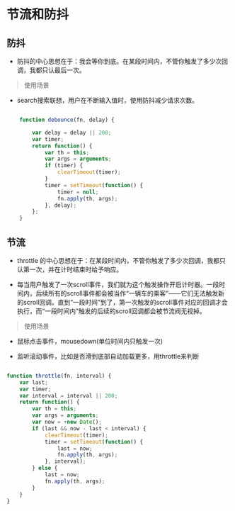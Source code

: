 # 节流和防抖

## 防抖

- 防抖的中心思想在于：我会等你到底。在某段时间内，不管你触发了多少次回调，我都只认最后一次。

> 使用场景

- search搜索联想，用户在不断输入值时，使用防抖减少请求次数。

```javascript

    function debounce(fn, delay) {

        var delay = delay || 200;
        var timer;
        return function() {
            var th = this;
            var args = arguments;
            if (timer) {
                clearTimeout(timer);
            }
            timer = setTimeout(function() {
                timer = null;
                fn.apply(th, args);
            }, delay);
        };
    }

```

## 节流

- throttle 的中心思想在于：在某段时间内，不管你触发了多少次回调，我都只认第一次，并在计时结束时给予响应。

- 每当用户触发了一次scroll事件，我们就为这个触发操作开启计时器。一段时间内，后续所有的scroll事件都会被当作“一辆车的乘客”——它们无法触发新的scroll回调。直到“一段时间”到了，第一次触发的scroll事件对应的回调才会执行，而“一段时间内”触发的后续的scroll回调都会被节流阀无视掉。

> 使用场景

- 鼠标点击事件，mousedown(单位时间内只触发一次)

- 监听滚动事件，比如是否滑到底部自动加载更多，用throttle来判断

```javascript

function throttle(fn, interval) {
    var last;
    var timer;
    var interval = interval || 200;
    return function() {
        var th = this;
        var args = arguments;
        var now = +new Date();
        if (last && now - last < interval) {
            clearTimeout(timer);
            timer = setTimeout(function() {
                last = now;
                fn.apply(th, args);
            }, interval);
        } else {
            last = now;
            fn.apply(th, args);
        }
    }
}

```